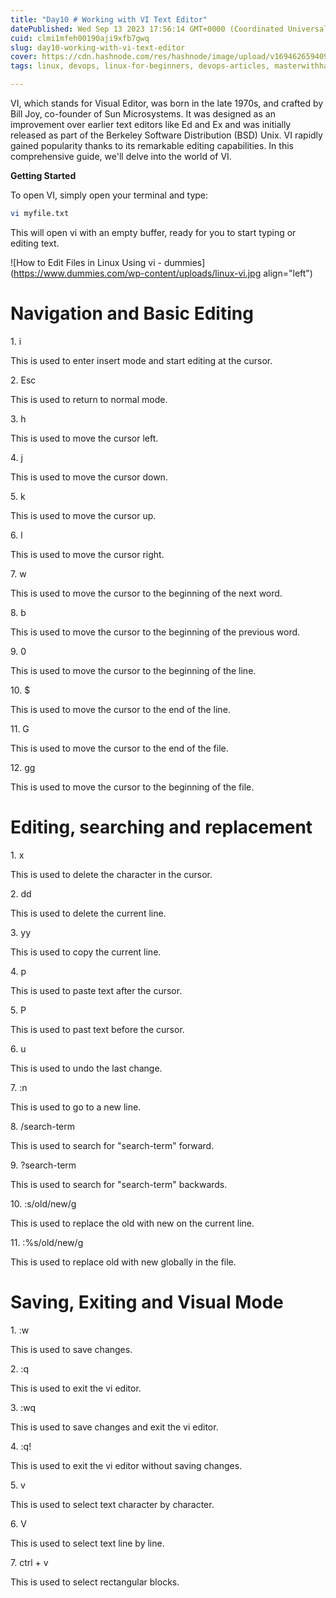 ```yaml
---
title: "Day10 # Working with VI Text Editor"
datePublished: Wed Sep 13 2023 17:56:14 GMT+0000 (Coordinated Universal Time)
cuid: clmi1mfeh00190aji9xfb7gwq
slug: day10-working-with-vi-text-editor
cover: https://cdn.hashnode.com/res/hashnode/image/upload/v1694626594092/56ac968e-9e0b-425b-af4c-8b99b77819cf.png
tags: linux, devops, linux-for-beginners, devops-articles, masterwithhamza

---
```


VI, which stands for Visual Editor, was born in the late 1970s, and crafted by Bill Joy, co-founder of Sun Microsystems. It was designed as an improvement over earlier text editors like Ed and Ex and was initially released as part of the Berkeley Software Distribution (BSD) Unix. VI rapidly gained popularity thanks to its remarkable editing capabilities. In this comprehensive guide, we'll delve into the world of VI.

**Getting Started**

To open VI, simply open your terminal and type:

```bash
vi myfile.txt
```

This will open vi with an empty buffer, ready for you to start typing or editing text.

![How to Edit Files in Linux Using vi - dummies](https://www.dummies.com/wp-content/uploads/linux-vi.jpg align="left")

# **Navigation and Basic Editing**

1\. i

This is used to enter insert mode and start editing at the cursor.

2\. Esc

This is used to return to normal mode.

3\. h

This is used to move the cursor left.

4\. j

This is used to move the cursor down.

5\. k

This is used to move the cursor up.

6\. l

This is used to move the cursor right.

7\. w

This is used to move the cursor to the beginning of the next word.

8\. b

This is used to move the cursor to the beginning of the previous word.

9\. 0

This is used to move the cursor to the beginning of the line.

10\. $

This is used to move the cursor to the end of the line.

11\. G

This is used to move the cursor to the end of the file.

12\. gg

This is used to move the cursor to the beginning of the file.

# **Editing, searching and replacement**

1\. x

This is used to delete the character in the cursor.

2\. dd

This is used to delete the current line.

3\. yy

This is used to copy the current line.

4\. p

This is used to paste text after the cursor.

5\. P

This is used to past text before the cursor.

6\. u

This is used to undo the last change.

7\. :n

This is used to go to a new line.

8\. /search-term

This is used to search for "search-term" forward.

9\. ?search-term

This is used to search for "search-term" backwards.

10\. :s/old/new/g

This is used to replace the old with new on the current line.

11\. :%s/old/new/g

This is used to replace old with new globally in the file.

# **Saving, Exiting and Visual Mode**

1\. :w

This is used to save changes.

2\. :q

This is used to exit the vi editor.

3\. :wq

This is used to save changes and exit the vi editor.

4\. :q!

This is used to exit the vi editor without saving changes.

5\. v

This is used to select text character by character.

6\. V

This is used to select text line by line.

7\. ctrl + v

This is used to select rectangular blocks.